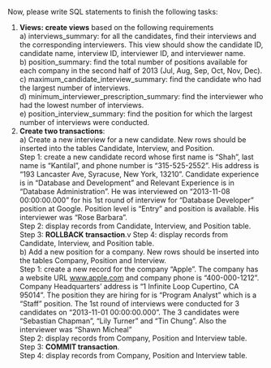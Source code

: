 Now, please write SQL statements to finish the following tasks:
1. **Views: create views** based on the following requirements<br/>
    a) interviews_summary: for all the candidates, find their interviews and the corresponding interviewers. This view should show the candidate ID, candidate name, interview ID, interviewer ID, and interviewer name.<br/>
    b) position_summary: find the total number of positions available for each company in the second half of 2013 (Jul, Aug, Sep, Oct, Nov, Dec).<br/>
    c) maximum_candidate_interview_summary: find the candidate who had the largest number of interviews.<br/>
    d) minimum_interviewer_prescription_summary: find the interviewer who had the lowest number of interviews.<br/>
    e) position_interview_summary: find the position for which the largest number of interviews were conducted.<br/>
2. **Create two transactions**:<br/>
    a) Create a new interview for a new candidate. New rows should be inserted into the
    tables Candidate, Interview, and Position.<br/>
    Step 1: create a new candidate record whose first name is “Shah”, last name is
    “Kantilal”, and phone number is “315-525-2552”. His address is “193 Lancaster Ave,
    Syracuse, New York, 13210”. Candidate experience is in “Database and
    Development” and Relevant Experience is in “Database Administration”. He was
    interviewed on “2013-11-08 00:00:00.000” for his 1st round of interview for
    “Database Developer” position at Google. Position level is “Entry” and position is
    available. His interviewer was “Rose Barbara”.<br/>
    Step 2: display records from Candidate, Interview, and Position table.<br/>
    Step 3: **ROLLBACK transaction**.v
    Step 4: display records from Candidate, Interview, and Position table.<br/>
    b) Add a new position for a company. New rows should be inserted into the tables
    Company, Position and Interview.<br/>
    Step 1: create a new record for the company “Apple”. The company has a website
    URL www.apple.com and company phone is “400-000-1212”. Company
    Headquarters’ address is “1 Infinite Loop Cupertino, CA 95014”. The position they
    are hiring for is “Program Analyst” which is a “Staff” position. The 1st round of
    interviews were conducted for 3 candidates on “2013-11-01 00:00:00.000”. The 3
    candidates were “Sebastian Chapman”, “Lily Turner” and “Tin Chung”. Also the
    interviewer was “Shawn Micheal”<br/>
    Step 2: display records from Company, Position and Interview table.<br/>
    Step 3: **COMMIT transaction**.<br/>
    Step 4: display records from Company, Position and Interview table.<br/>
